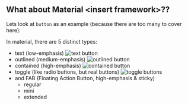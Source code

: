 ## What about Material \<insert framework\>??

Lets look at `button` as an example (because there are too many to cover here):

In material, there are 5 distinct types:
  - text (low-emphasis) ![text button](/slides/03-material-inconsistencies/material-text.png)
  - outlined (medium-emphasis) ![outlined button](/slides/03-material-inconsistencies/material-outlined.png)
  - contained (high-emphasis) ![contained button](/slides/03-material-inconsistencies/material-contained.png)
  - toggle (like radio buttons, but real buttons) ![toggle buttons](/slides/03-material-inconsistencies/material-toggle.png)
  - and FAB (Floating Action Button, high-emphasis & sticky)
    - regular
    - mini
    - extended
